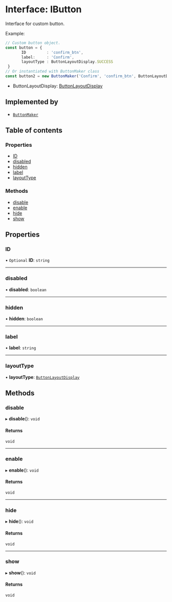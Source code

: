 # Interface: IButton

Interface for custom button.

Example:
```typescript
// Custom button object.
const button = {
       ID         : 'confirm_btn',
       label:     : 'Confirm',
       layoutType : ButtonLayoutDisplay.SUCCESS
 }
// Or instantiated with ButtonMaker class
const button2 = new ButtonMaker('Confirm', 'confirm_btn', ButtonLayoutDisplay.SUCCESS)
```
* ButtonLayoutDisplay: [ButtonLayoutDisplay](../wiki/ButtonLayoutDisplay)

## Implemented by

- [`ButtonMaker`](../wiki/ButtonMaker)

## Table of contents

### Properties

- [ID](../wiki/IButton#id)
- [disabled](../wiki/IButton#disabled)
- [hidden](../wiki/IButton#hidden)
- [label](../wiki/IButton#label)
- [layoutType](../wiki/IButton#layouttype)

### Methods

- [disable](../wiki/IButton#disable)
- [enable](../wiki/IButton#enable)
- [hide](../wiki/IButton#hide)
- [show](../wiki/IButton#show)

## Properties

### ID

• `Optional` **ID**: `string`

___

### disabled

• **disabled**: `boolean`

___

### hidden

• **hidden**: `boolean`

___

### label

• **label**: `string`

___

### layoutType

• **layoutType**: [`ButtonLayoutDisplay`](../wiki/ButtonLayoutDisplay)

## Methods

### disable

▸ **disable**(): `void`

#### Returns

`void`

___

### enable

▸ **enable**(): `void`

#### Returns

`void`

___

### hide

▸ **hide**(): `void`

#### Returns

`void`

___

### show

▸ **show**(): `void`

#### Returns

`void`
